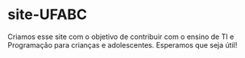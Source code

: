 # site-UFABC

Criamos esse site com o objetivo de contribuir com o ensino de TI e Programação para crianças e adolescentes. Esperamos que seja útil!
